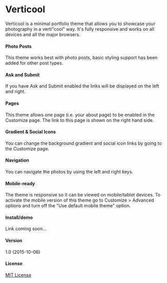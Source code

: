 # Verticool

Verticool is a minimal portfolio theme that allows you to showcase your photography in a verti"cool" way. It's fully responsive and works on all devices and all the major browsers.

#### Photo Posts

This theme works best with photo posts, basic styling support has been added for other post types.

#### Ask and Submit

If you have Ask and Submit enabled the links will be displayed on the left and right.

#### Pages

This theme allows one page (i.e. your about page) to be enabled in the Customize page. The link to this page is shown on the right hand side.

#### Gradient & Social Icons

You can change the background gradient and social icon links by going to the Customize page.

#### Navigation

You can navigate the photos by using the left and right keys.

#### Mobile-ready

The theme is responsive so it can be viewed on mobile/tablet devices. To activate the mobile version of this theme go to Customize > Advanced options and turn off the "Use default mobile theme" option.

#### Install/demo

Link coming soon...

#### Version

1.0 (2015-10-06)

#### License

[MIT License](http://opensource.org/licenses/MIT)
